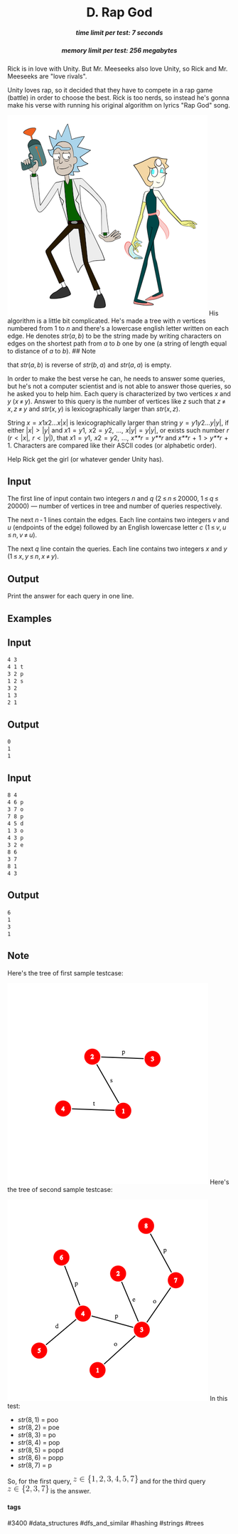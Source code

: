 <h1 style='text-align: center;'> D. Rap God</h1>

<h5 style='text-align: center;'>time limit per test: 7 seconds</h5>
<h5 style='text-align: center;'>memory limit per test: 256 megabytes</h5>

Rick is in love with Unity. But Mr. Meeseeks also love Unity, so Rick and Mr. Meeseeks are "love rivals". 

Unity loves rap, so it decided that they have to compete in a rap game (battle) in order to choose the best. Rick is too nerds, so instead he's gonna make his verse with running his original algorithm on lyrics "Rap God" song.

 ![](images/a94566b49fa931c549f7d7c15b578ba5316c888d.png) His algorithm is a little bit complicated. He's made a tree with *n* vertices numbered from 1 to *n* and there's a lowercase english letter written on each edge. He denotes *str*(*a*, *b*) to be the string made by writing characters on edges on the shortest path from *a* to *b* one by one (a string of length equal to distance of *a* to *b*). ## Note

 that *str*(*a*, *b*) is reverse of *str*(*b*, *a*) and *str*(*a*, *a*) is empty.

 In order to make the best verse he can, he needs to answer some queries, but he's not a computer scientist and is not able to answer those queries, so he asked you to help him. Each query is characterized by two vertices *x* and *y* (*x* ≠ *y*). Answer to this query is the number of vertices like *z* such that *z* ≠ *x*, *z* ≠ *y* and *str*(*x*, *y*) is lexicographically larger than *str*(*x*, *z*).

String *x*  =  *x*1*x*2...*x*|*x*| is lexicographically larger than string *y*  =  *y*1*y*2...*y*|*y*|, if either |*x*|  >  |*y*| and *x*1  =  *y*1,  *x*2  =  *y*2,  ...,  *x*|*y*|  =  *y*|*y*|, or exists such number *r* (*r*  <  |*x*|,  *r*  <  |*y*|), that *x*1  =  *y*1,  *x*2  =  *y*2,  ...,  *x**r*  =  *y**r* and *x**r*  +  1  >  *y**r*  +  1. Characters are compared like their ASCII codes (or alphabetic order).

Help Rick get the girl (or whatever gender Unity has).

## Input

The first line of input contain two integers *n* and *q* (2 ≤ *n* ≤ 20000, 1 ≤ *q* ≤ 20000) — number of vertices in tree and number of queries respectively.

The next *n* - 1 lines contain the edges. Each line contains two integers *v* and *u* (endpoints of the edge) followed by an English lowercase letter *c* (1 ≤ *v*, *u* ≤ *n*, *v* ≠ *u*).

The next *q* line contain the queries. Each line contains two integers *x* and *y* (1 ≤ *x*, *y* ≤ *n*, *x* ≠ *y*).

## Output

Print the answer for each query in one line.

## Examples

## Input


```
4 3  
4 1 t  
3 2 p  
1 2 s  
3 2  
1 3  
2 1  

```
## Output


```
0  
1  
1  

```
## Input


```
8 4  
4 6 p  
3 7 o  
7 8 p  
4 5 d  
1 3 o  
4 3 p  
3 2 e  
8 6  
3 7  
8 1  
4 3  

```
## Output


```
6  
1  
3  
1  

```
## Note

Here's the tree of first sample testcase:

 ![](images/52c4ac206682b1b83187e8deafc93c06dac6e544.png) Here's the tree of second sample testcase:

 ![](images/04907a839e56ddf24e0491a4cf8d51397afb2e25.png) In this test:

* *str*(8, 1) = poo
* *str*(8, 2) = poe
* *str*(8, 3) = po
* *str*(8, 4) = pop
* *str*(8, 5) = popd
* *str*(8, 6) = popp
* *str*(8, 7) = p

So, for the first query, ![](images/9ac3bcb50c63fc450b7ff3ad3f82b1aa9b0ffdb8.png) and for the third query ![](images/01f13fd2e1e98dac35dfd28b98a1cdb970305a72.png) is the answer.



#### tags 

#3400 #data_structures #dfs_and_similar #hashing #strings #trees 